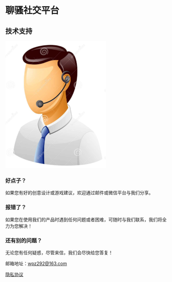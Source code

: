 # 聊骚社交平台

## 技术支持

 ![image](https://github.com/wpz292/liaosao/raw/master/call_man.png)

### 好点子？

如果您有好的创意设计或游戏建议，欢迎通过邮件或微信平台与我们分享。

### 报错了？

如果您在使用我们的产品时遇到任何问题或者困难，可随时与我们联系，我们将全力为您解决！

### 还有别的问题？

无论您有任何疑惑，尽管来信，我们会尽快给您答复！

邮箱地址：wpz292@163.com

[隐私协议](https://raw.githubusercontent.com/wpz292/liaosao/master/privacy.cmd)
